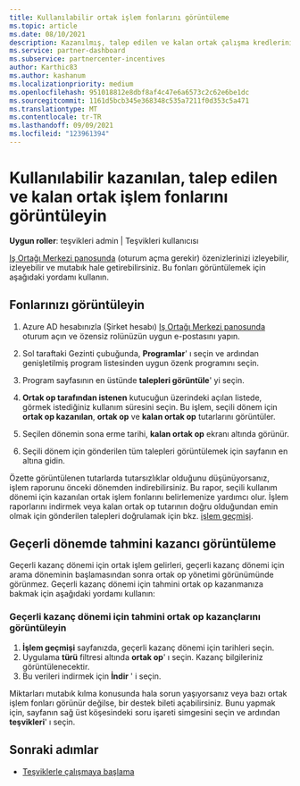 ```yaml
---
title: Kullanılabilir ortak işlem fonlarını görüntüleme
ms.topic: article
ms.date: 08/10/2021
description: Kazanılmış, talep edilen ve kalan ortak çalışma kredlerinizi görüntüleme, sona erme tarihlerini görüntüleme ve tutarsız miktarları mutabık kılma hakkında bilgi edinin.
ms.service: partner-dashboard
ms.subservice: partnercenter-incentives
author: Karthic83
ms.author: kashanum
ms.localizationpriority: medium
ms.openlocfilehash: 951018812e8dbf8af4c47e6a6573c2c62e6be1dc
ms.sourcegitcommit: 1161d5bcb345e368348c535a7211f0d353c5a471
ms.translationtype: MT
ms.contentlocale: tr-TR
ms.lasthandoff: 09/09/2021
ms.locfileid: "123961394"
---
```

# <a name="view-available-earned-claimed-and-remaining-co-op-funds"></a>Kullanılabilir kazanılan, talep edilen ve kalan ortak işlem fonlarını görüntüleyin

**Uygun roller**: teşvikleri admin | Teşvikleri kullanıcısı

[Iş Ortağı Merkezi panosunda](https://partner.microsoft.com/dashboard/) (oturum açma gerekir) özenizlerinizi izleyebilir, izleyebilir ve mutabık hale getirebilirsiniz. Bu fonları görüntülemek için aşağıdaki yordamı kullanın.

## <a name="view-your-funds"></a>Fonlarınızı görüntüleyin

1. Azure AD hesabınızla (Şirket hesabı) [Iş Ortağı Merkezi panosunda](https://partner.microsoft.com/dashboard/) oturum açın ve özensiz rolünüzün uygun e-postasını yapın.

2. Sol taraftaki Gezinti çubuğunda, **Programlar**' ı seçin ve ardından genişletilmiş program listesinden uygun özenk programını seçin.

3. Program sayfasının en üstünde **talepleri görüntüle**' yi seçin.

4. **Ortak op tarafından istenen** kutucuğun üzerindeki açılan listede, görmek istediğiniz kullanım süresini seçin. Bu işlem, seçili dönem için **ortak op kazanılan**, **ortak op** ve **kalan ortak op** tutarlarını görüntüler.

5. Seçilen dönemin sona erme tarihi, **kalan ortak op** ekranı altında görünür.  

6. Seçili dönem için gönderilen tüm talepleri görüntülemek için sayfanın en altına gidin.

Özette görüntülenen tutarlarda tutarsızlıklar olduğunu düşünüyorsanız, işlem raporunu önceki dönemden indirebilirsiniz. Bu rapor, seçili kullanım dönemi için kazanılan ortak işlem fonlarını belirlemenize yardımcı olur. İşlem raporlarını indirmek veya kalan ortak op tutarının doğru olduğundan emin olmak için gönderilen talepleri doğrulamak için bkz. [işlem geçmişi](./payout-statement.md#transaction-history).

## <a name="view-estimated-earnings-during-the-current-period"></a>Geçerli dönemde tahmini kazancı görüntüleme
Geçerli kazanç dönemi için ortak işlem gelirleri, geçerli kazanç dönemi için arama döneminin başlamasından sonra ortak op yönetimi görünümünde görünmez. Geçerli kazanç dönemi için tahmini ortak op kazanmanıza bakmak için aşağıdaki yordamı kullanın:

### <a name="view-your-estimated-co-op-earnings-for-the-current-earning-period"></a>Geçerli kazanç dönemi için tahmini ortak op kazançlarını görüntüleyin

1. **İşlem geçmişi** sayfanızda, geçerli kazanç dönemi için tarihleri seçin.
2. Uygulama **türü** filtresi altında **ortak op**' ı seçin. Kazanç bilgileriniz görüntülenecektir.
3. Bu verileri indirmek için **İndir** ' i seçin.

Miktarları mutabık kılma konusunda hala sorun yaşıyorsanız veya bazı ortak işlem fonları görünür değilse, bir destek bileti açabilirsiniz. Bunu yapmak için, sayfanın sağ üst köşesindeki soru işareti simgesini seçin ve ardından **teşvikleri**' ı seçin.

## <a name="next-steps"></a>Sonraki adımlar

- [Teşviklerle çalışmaya başlama](incentives-get-started-intro.md)